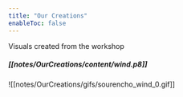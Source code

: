 ```yaml
---
title: "Our Creations"
enableToc: false
---
```


Visuals created from the workshop

##### [[notes/OurCreations/content/wind.p8]]

![[notes/OurCreations/gifs/sourencho_wind_0.gif]]